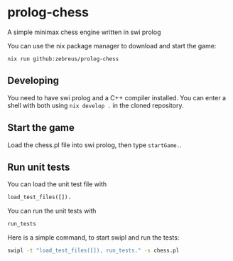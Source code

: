 # prolog-chess

A simple minimax chess engine written in swi prolog

You can use the nix package manager to download and start the game:

```
nix run github:zebreus/prolog-chess
```

## Developing

You need to have swi prolog and a C++ compiler installed. You can enter a shell with both using `nix develop .` in the cloned repository.

## Start the game

Load the chess.pl file into swi prolog, then type `startGame.`.

## Run unit tests

You can load the unit test file with

```prolog
load_test_files([]).
```

You can run the unit tests with

```prolog
run_tests
```

Here is a simple command, to start swipl and run the tests:

```bash
swipl -t "load_test_files([]), run_tests." -s chess.pl
```
